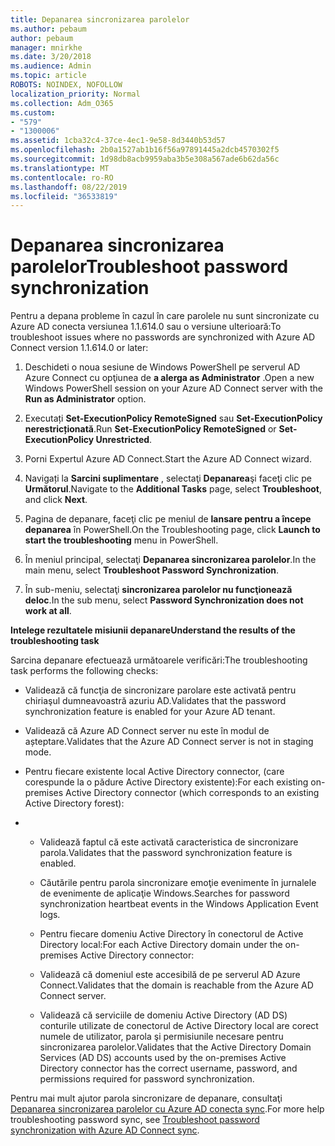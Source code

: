 ```yaml
---
title: Depanarea sincronizarea parolelor
ms.author: pebaum
author: pebaum
manager: mnirkhe
ms.date: 3/20/2018
ms.audience: Admin
ms.topic: article
ROBOTS: NOINDEX, NOFOLLOW
localization_priority: Normal
ms.collection: Adm_O365
ms.custom:
- "579"
- "1300006"
ms.assetid: 1cba32c4-37ce-4ec1-9e58-8d3440b53d57
ms.openlocfilehash: 2b0a1527ab1b16f56a97891445a2dcb4570302f5
ms.sourcegitcommit: 1d98db8acb9959aba3b5e308a567ade6b62da56c
ms.translationtype: MT
ms.contentlocale: ro-RO
ms.lasthandoff: 08/22/2019
ms.locfileid: "36533819"
---
```

# <a name="troubleshoot-password-synchronization"></a><span data-ttu-id="c4423-102">Depanarea sincronizarea parolelor</span><span class="sxs-lookup"><span data-stu-id="c4423-102">Troubleshoot password synchronization</span></span>

<span data-ttu-id="c4423-103">Pentru a depana probleme în cazul în care parolele nu sunt sincronizate cu Azure AD conecta versiunea 1.1.614.0 sau o versiune ulterioară:</span><span class="sxs-lookup"><span data-stu-id="c4423-103">To troubleshoot issues where no passwords are synchronized with Azure AD Connect version 1.1.614.0 or later:</span></span>
  
1. <span data-ttu-id="c4423-104">Deschideti o noua sesiune de Windows PowerShell pe serverul AD Azure Connect cu opţiunea de **a alerga as Administrator** .</span><span class="sxs-lookup"><span data-stu-id="c4423-104">Open a new Windows PowerShell session on your Azure AD Connect server with the **Run as Administrator** option.</span></span>

2. <span data-ttu-id="c4423-105">Executați **Set-ExecutionPolicy RemoteSigned** sau **Set-ExecutionPolicy nerestricționată**.</span><span class="sxs-lookup"><span data-stu-id="c4423-105">Run **Set-ExecutionPolicy RemoteSigned** or **Set-ExecutionPolicy Unrestricted**.</span></span>

3. <span data-ttu-id="c4423-106">Porni Expertul Azure AD Connect.</span><span class="sxs-lookup"><span data-stu-id="c4423-106">Start the Azure AD Connect wizard.</span></span>

4. <span data-ttu-id="c4423-107">Navigați la **Sarcini suplimentare** , selectaţi **Depanarea**şi faceţi clic pe **Următorul**.</span><span class="sxs-lookup"><span data-stu-id="c4423-107">Navigate to the **Additional Tasks** page, select **Troubleshoot**, and click **Next**.</span></span>

5. <span data-ttu-id="c4423-108">Pagina de depanare, faceţi clic pe meniul de **lansare pentru a începe depanarea** în PowerShell.</span><span class="sxs-lookup"><span data-stu-id="c4423-108">On the Troubleshooting page, click **Launch to start the troubleshooting** menu in PowerShell.</span></span>

6. <span data-ttu-id="c4423-109">În meniul principal, selectaţi **Depanarea sincronizarea parolelor**.</span><span class="sxs-lookup"><span data-stu-id="c4423-109">In the main menu, select **Troubleshoot Password Synchronization**.</span></span>

7. <span data-ttu-id="c4423-110">În sub-meniu, selectaţi **sincronizarea parolelor nu funcţionează deloc**.</span><span class="sxs-lookup"><span data-stu-id="c4423-110">In the sub menu, select **Password Synchronization does not work at all**.</span></span>

<span data-ttu-id="c4423-111">**Intelege rezultatele misiunii depanare**</span><span class="sxs-lookup"><span data-stu-id="c4423-111">**Understand the results of the troubleshooting task**</span></span>
  
<span data-ttu-id="c4423-112">Sarcina depanare efectuează următoarele verificări:</span><span class="sxs-lookup"><span data-stu-id="c4423-112">The troubleshooting task performs the following checks:</span></span>
  
- <span data-ttu-id="c4423-113">Validează că funcţia de sincronizare parolare este activată pentru chiriaşul dumneavoastră azuriu AD.</span><span class="sxs-lookup"><span data-stu-id="c4423-113">Validates that the password synchronization feature is enabled for your Azure AD tenant.</span></span>

- <span data-ttu-id="c4423-114">Validează că Azure AD Connect server nu este în modul de așteptare.</span><span class="sxs-lookup"><span data-stu-id="c4423-114">Validates that the Azure AD Connect server is not in staging mode.</span></span>

- <span data-ttu-id="c4423-115">Pentru fiecare existente local Active Directory connector, (care corespunde la o pădure Active Directory existente):</span><span class="sxs-lookup"><span data-stu-id="c4423-115">For each existing on-premises Active Directory connector (which corresponds to an existing Active Directory forest):</span></span>

- 
  - <span data-ttu-id="c4423-116">Validează faptul că este activată caracteristica de sincronizare parola.</span><span class="sxs-lookup"><span data-stu-id="c4423-116">Validates that the password synchronization feature is enabled.</span></span>

  - <span data-ttu-id="c4423-117">Căutările pentru parola sincronizare emoţie evenimente în jurnalele de evenimente de aplicaţie Windows.</span><span class="sxs-lookup"><span data-stu-id="c4423-117">Searches for password synchronization heartbeat events in the Windows Application Event logs.</span></span>

  - <span data-ttu-id="c4423-118">Pentru fiecare domeniu Active Directory în conectorul de Active Directory local:</span><span class="sxs-lookup"><span data-stu-id="c4423-118">For each Active Directory domain under the on-premises Active Directory connector:</span></span>

  - <span data-ttu-id="c4423-119">Validează că domeniul este accesibilă de pe serverul AD Azure Connect.</span><span class="sxs-lookup"><span data-stu-id="c4423-119">Validates that the domain is reachable from the Azure AD Connect server.</span></span>

  - <span data-ttu-id="c4423-120">Validează că serviciile de domeniu Active Directory (AD DS) conturile utilizate de conectorul de Active Directory local are corect numele de utilizator, parola şi permisiunile necesare pentru sincronizarea parolelor.</span><span class="sxs-lookup"><span data-stu-id="c4423-120">Validates that the Active Directory Domain Services (AD DS) accounts used by the on-premises Active Directory connector has the correct username, password, and permissions required for password synchronization.</span></span>

<span data-ttu-id="c4423-121">Pentru mai mult ajutor parola sincronizare de depanare, consultaţi [Depanarea sincronizarea parolelor cu Azure AD conecta sync](https://docs.microsoft.com/azure/active-directory/connect/active-directory-aadconnectsync-troubleshoot-password-synchronization).</span><span class="sxs-lookup"><span data-stu-id="c4423-121">For more help troubleshooting password sync, see [Troubleshoot password synchronization with Azure AD Connect sync](https://docs.microsoft.com/azure/active-directory/connect/active-directory-aadconnectsync-troubleshoot-password-synchronization).</span></span>
  